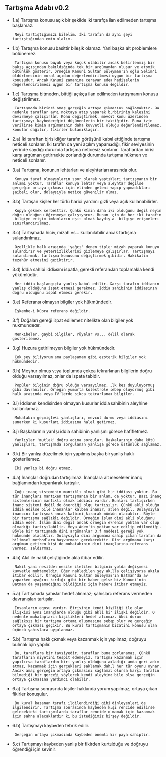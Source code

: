 ## Tartışma Adabı v0.2 ##

- 1.a) Tartışma konusu açık bir şekilde iki tarafça ilan edilmeden tartışma başlamaz.

       Neyi tartıştığımızı bilelim. İki tarafın da aynı şeyi tartıştığından emin olalım.

- 1.b) Tartışma konusu basittir bileşik olamaz. Yani başka alt problemlere bölünemez.

       Tartışma konusu büyük veya küçük olabilir ancak belirlenmiş bir bakış açısından bakıldığında tek bir argümandan oluşur ve atomik bütünlük gösterir. Örneğin Kanuni Sultan Süleyman'ın oğlu Selim'i öldürtmesinin moral açıdan değerlendirilmesi uygun bir tartışma konusudur. Ancak Kanuni zamanına cerayan eden hadiselerin değerlendirilmesi uygun bir tartışma konusu değildir.

- 1.c) Tartışma bitmeden, bittiği açıkça ilan edilmeden tartışmanın konusu değiştirilmez.

       Tartışmada birinci amaç gerçeğin ortaya çıkmasını sağlamaktır. Bu nedenle taraflar aynı noktaya atış yaparak birbirinin kalesini devirmeye çalışırlar. Konu değiştirmek, mevcut konu üzerinden tartışmayı kaybedeceğini düşünenlerin bir taktiğidir. Buna izin verilirse kimin argümanının daha kuvvetli olduğu değerlendirilemez, konular dağılır, fikirler bulanıklaşır.

- 2.a) İki taraftan birisi diğer tarafın görüşünü kabul ettiğinde tartışma neticeli sonlanır. İki tarafın da yeni açılım yapamadığı, fikir seviyesinin yerinde saydığı durumda tartışma neticesiz sonlanır. Taraflardan birisi karşı argüman getirmekte zorlandığı durumda tartışma hükmen ve neticeli sonlanır.

- 3.a) Tartışma, konunun lehtarları ve aleyhtarları arasında olur.

       Konuya taraf olmayanların spor olarak yaptıkları tartışmanın bir anlamı yoktur. Taraflar konuya lehtar veya aleyhtar değilse gerçeğin ortaya çıkması için elinden geleni yapıp yapmadıkları şaibeli olur, dolaysıyla netice güvenilir olmaz.

- 3.b) Tartışan kişiler her türlü harici yardımı gizli veya açık kullanabilirler.

       Kopya çekmek serbesttir. Çünkü kimin daha iyi olduğunu değil neyin doğru olduğunu öğrenmeye çalışıyoruz. Bunun için de her iki tarafın -bilgiye erişim imkanların eşit olmak kaydıyla- bilgiye erişmeleri sınırlandırılmaz.

- 3.c) Tartışmada hiciv, mizah vs… kullanılabilir ancak tartışma sulandırılmaz.

       Özellikle halk arasında 'yağcı' denen tipler mizah yaparak konuyu sulandırır ve yetersizliklerini gizlemeye çalışırlar. Tartışmayı sulandırmak, tartışma konusunu değiştirmek gibidir. Hakikatin tezahür etmesini geciktirir.

- 3.d) İddia sahibi iddiasını ispatla, gerekli referansları toplamakla kendi yükümlüdür.

       Her iddia başlangıçta yanlış kabul edilir. Karşı tarafın iddianın yanlış olduğunu ispat etmesi gerekmez. İddia sahibinin iddiasının doğru olduğunu ispat etmesi gerekir.

- 3.e) Referansı olmayan bilgiler yok hükmündedir.

       İşkembe-i kübra referans değildir.

- 3.f) Doğaları gereği ispat edilemez nitelikte olan bilgiler yok hükmündedir.

       Menkıbeler, gaybi bilgiler, rüyalar vs... delil olarak gösterilemez.
       
- 3.g) Huzura getirilmeyen bilgiler yok hükmündedir.

       Çok şey biliyorum ama paylaşamam gibi ezoterik bilgiler yok hükmündedir.

- 3.h) Meşhur olmuş veya toplumda çokça tekrarlanan bilgilerin doğru olduğu varsayılmaz, onlar da ispata tabidir.

       Popüler bilginin doğru olduğu varsayılmaz, ilk kez duyuluyormuş gibi davranılır. Örneğin yumurta kolestrole sebep oluyormuş gibi halk arasında veya TV'lerde sıkca tekrarlanan bilgiler.
       
- 3.i) İddianın kendisinden olmayan kusurlar iddia sahibinin aleyhine kullanılamaz.

       Muhatabın geçmişteki yanlışları, mevcut durmu veya iddiasını sunarken ki kusurları iddiasına halel getirmez.
       
- 3.j) Başkalarının yanlışı iddia sahibinin yanlışını görece hafifletmez.

       Yanlışlar 'mutlak' doğru adına sorgular. Başkalarının daha kötü yanlışları, tartışmada sorgulanan yanlışa görece üstünlük sağlamaz.
       
- 3.k) Bir yanlışı düzeltmek için yapılmış başka bir yanlış haklı gösterilemez.

       İki yanlış bi doğru etmez.
       
- 4.a) İnançlar doğrudan tartışılmaz. İnançlara ait meseleler inanç bağlamından koparılarak tartışılır.

       Çoğu inanç sisteminin mantıklı olmak gibi bir iddiası yoktur. Bu tür inançları mantıken tartışmanın bir anlamı da yoktur. Bazı inanç sistemlerinin mantıklı olmak iddiası vardır. Bunları tartışırken inanç sistemi değil de önerdiği olgu tartışılır. Çünkü akli olduğu iddia edilse bile inananlar kalben inanır, aklen değil. Dolaysıyla inancını tartışmak ancak kalbini kırarak mümkün olacaktır. Böyle bir tartışma sağlıklı değildir. Örneğin İslam dini akli olduğunu iddia eder. İslam dini değil ancak örneğin evrenin yoktan var olup olmadığı tartışılabilir. Veya Adem'in yoktan var edilip edilmediği. Böyle bir tartışmada dini argümanlar 3.f maddesi gereği yok hükmünde olacaktır. Dolaysıyla dini argümana sahip çıkan tarafın da bilimsel methodlara başvurması gerekecektir. Dini argümana karşı argüman getiren kişi de muhatabının dini inançlarına referans vermez, saldırmaz.

- 4.b) Akıl ile nakil çeliştiğinde akla itibar edilir.

       Nakil yani nesilden nesile iletilen bilginin yolda değişmesi kuvvetle muhtemeldir. Eğer nakledilen şey akılla çelişiyorsa akıla itibar edilir. Örneğin Kanuni Sultan Süleyman'ın Batman'da av yaparken ayağını kırdığı gibi bir haber gelse biz Kanuni'nin Batman'da yaşamadığını bildiğimiz için habere itibar etmeyiz.

- 5.a) Tartışmada şahıslar hedef alınmaz; şahıslara referans vermeden davranışları tartışılır.

       İnsanların egosu vardır. Birisinin kendi kişiliği ile olan ilişkisi aynı inançlarda olduğu gibi akli bir ilişki değildir. O nedenle muhatapların kişilikleri hedef alınmaz. Aksi durum sağlıksız bir tartışma ortamı oluşmasına sebep olur ve gerçeğin ortaya çıkması geçikir. Bu kural tartışmanın bizatihi konusu olan üçüncü şahıslara uygulanmaz.

- 5.b) Tartışma haklı çıkmak veya kazanmak için yapılmaz; doğruyu bulmak için yapılır.

       Bu, taraflara bir tavsiyedir, taraflar buna zorlanamaz. Çünkü tarafların niyetini tespit edemeyiz. Tartışma kazanmak için yapılırsa taraflardan biri yanlış olduğunu anladığı anda geri adım atmaz, kazanmak için gerçekleri saklamak dahil her tür oyunu oynar. Ancak amaç gerçeğin ortaya çıkmasını sağlamak olursa karşı tarafın bilmediği bir gerçeği söylerek kendi aleyhine bile olsa gerçeğin ortaya çıkmasına yardımcı olabilir.

- 6.a) Tartışma sonrasında kişiler hakkında yorum yapılmaz, ortaya çıkan fikirler konuşulur.

       Bu kural kazanan tarafı ilgilendirdiği gibi dinleyenleri de ilgilendirir. Tartışma sonrasında kaybeden kişi rencide edilirse gelecekteki tartışmalarda taraflar rencide olmamak için kazanmak için sahne alacaklardır ki bu istediğimiz birşey değildir.

- 6.b) Tartışmayı kaybeden tebrik edilir.

       Gerçeğin ortaya çıkmasında kaybeden önemli bir paya sahiptir.

- 5.c) Tartışmayı kaybeden yanlış bir fikirden kurtulduğu ve doğruyu öğrendiği için sevinir.

